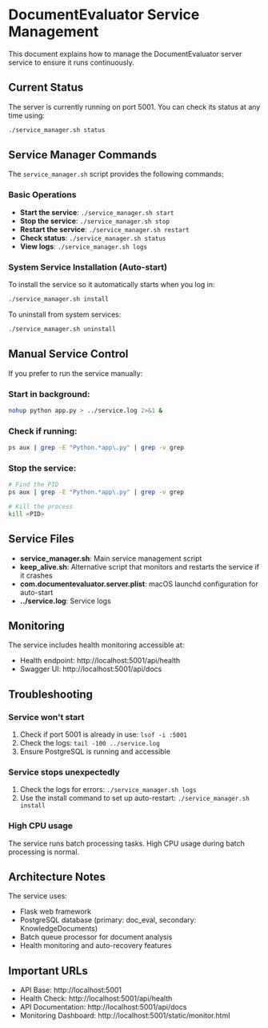 # DocumentEvaluator Service Management

This document explains how to manage the DocumentEvaluator server service to ensure it runs continuously.

## Current Status

The server is currently running on port 5001. You can check its status at any time using:

```bash
./service_manager.sh status
```

## Service Manager Commands

The `service_manager.sh` script provides the following commands:

### Basic Operations

- **Start the service**: `./service_manager.sh start`
- **Stop the service**: `./service_manager.sh stop`
- **Restart the service**: `./service_manager.sh restart`
- **Check status**: `./service_manager.sh status`
- **View logs**: `./service_manager.sh logs`

### System Service Installation (Auto-start)

To install the service so it automatically starts when you log in:

```bash
./service_manager.sh install
```

To uninstall from system services:

```bash
./service_manager.sh uninstall
```

## Manual Service Control

If you prefer to run the service manually:

### Start in background:
```bash
nohup python app.py > ../service.log 2>&1 &
```

### Check if running:
```bash
ps aux | grep -E "Python.*app\.py" | grep -v grep
```

### Stop the service:
```bash
# Find the PID
ps aux | grep -E "Python.*app\.py" | grep -v grep

# Kill the process
kill <PID>
```

## Service Files

- **service_manager.sh**: Main service management script
- **keep_alive.sh**: Alternative script that monitors and restarts the service if it crashes
- **com.documentevaluator.server.plist**: macOS launchd configuration for auto-start
- **../service.log**: Service logs

## Monitoring

The service includes health monitoring accessible at:
- Health endpoint: http://localhost:5001/api/health
- Swagger UI: http://localhost:5001/api/docs

## Troubleshooting

### Service won't start
1. Check if port 5001 is already in use: `lsof -i :5001`
2. Check the logs: `tail -100 ../service.log`
3. Ensure PostgreSQL is running and accessible

### Service stops unexpectedly
1. Check the logs for errors: `./service_manager.sh logs`
2. Use the install command to set up auto-restart: `./service_manager.sh install`

### High CPU usage
The service runs batch processing tasks. High CPU usage during batch processing is normal.

## Architecture Notes

The service uses:
- Flask web framework
- PostgreSQL database (primary: doc_eval, secondary: KnowledgeDocuments)
- Batch queue processor for document analysis
- Health monitoring and auto-recovery features

## Important URLs

- API Base: http://localhost:5001
- Health Check: http://localhost:5001/api/health
- API Documentation: http://localhost:5001/api/docs
- Monitoring Dashboard: http://localhost:5001/static/monitor.html